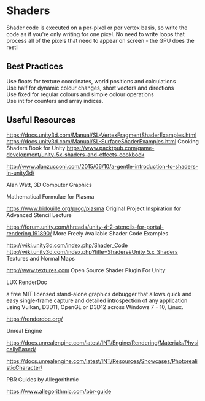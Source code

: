 # Shaders
Shader code is executed on a per-pixel or per vertex basis, so write the code as if you're only writing for one pixel. No need to write loops that process all of the pixels that need to appear on screen - the GPU does the rest!

## Best Practices

Use floats for texture coordinates, world positions and calculations<br>
Use half for dynamic colour changes, short vectors and directions<br>
Use fixed for regular colours and simple colour operations<br>
Use int for counters and array indices.<br>

## Useful Resources

https://docs.unity3d.com/Manual/SL-VertexFragmentShaderExamples.html
https://docs.unity3d.com/Manual/SL-SurfaceShaderExamples.html
Cooking Shaders Book for Unity https://www.packtpub.com/game-development/unity-5x-shaders-and-effects-cookbook

http://www.alanzucconi.com/2015/06/10/a-gentle-introduction-to-shaders-in-unity3d/

Alan Watt, 3D Computer Graphics

Mathematical Formulae for Plasma

https://www.bidouille.org/prog/plasma
Original Project Inspiration for Advanced Stencil Lecture

https://forum.unity.com/threads/unity-4-2-stencils-for-portal-rendering.191890/
More Freely Available Shader Code Examples

http://wiki.unity3d.com/index.php/Shader_Code
http://wiki.unity3d.com/index.php?title=Shaders#Unity_5.x_Shaders
Textures and Normal Maps

http://www.textures.com
Open Source Shader Plugin For Unity

LUX
RenderDoc

a free MIT licensed stand-alone graphics debugger that allows quick and easy single-frame capture and detailed introspection of any application using Vulkan, D3D11, OpenGL or D3D12 across Windows 7 - 10, Linux.

https://renderdoc.org/

Unreal Engine

https://docs.unrealengine.com/latest/INT/Engine/Rendering/Materials/PhysicallyBased/

https://docs.unrealengine.com/latest/INT/Resources/Showcases/PhotorealisticCharacter/

PBR Guides by Allegorithmic

https://www.allegorithmic.com/pbr-guide
